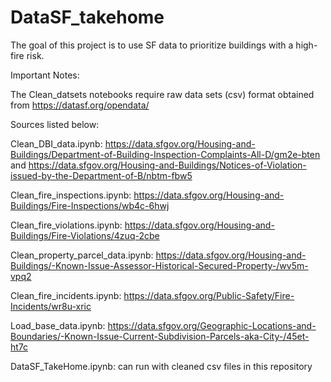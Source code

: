 # DataSF_takehome
The goal of this project is to use SF data to prioritize buildings with a high-fire risk. 

Important Notes: 

The Clean_datsets notebooks require raw data sets (csv) format obtained from https://datasf.org/opendata/

Sources listed below:

Clean_DBI_data.ipynb: https://data.sfgov.org/Housing-and-Buildings/Department-of-Building-Inspection-Complaints-All-D/gm2e-bten and
https://data.sfgov.org/Housing-and-Buildings/Notices-of-Violation-issued-by-the-Department-of-B/nbtm-fbw5

Clean_fire_inspections.ipynb: https://data.sfgov.org/Housing-and-Buildings/Fire-Inspections/wb4c-6hwj

Clean_fire_violations.ipynb: https://data.sfgov.org/Housing-and-Buildings/Fire-Violations/4zuq-2cbe

Clean_property_parcel_data.ipynb: https://data.sfgov.org/Housing-and-Buildings/-Known-Issue-Assessor-Historical-Secured-Property-/wv5m-vpq2

Clean_fire_incidents.ipynb: https://data.sfgov.org/Public-Safety/Fire-Incidents/wr8u-xric

Load_base_data.ipynb: https://data.sfgov.org/Geographic-Locations-and-Boundaries/-Known-Issue-Current-Subdivision-Parcels-aka-City-/45et-ht7c

DataSF_TakeHome.ipynb: can run with cleaned csv files in this repository

